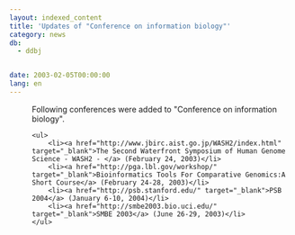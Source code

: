 ```yaml
---
layout: indexed_content
title: 'Updates of "Conference on information biology"'
category: news
db:
  - ddbj


date: 2003-02-05T00:00:00
lang: en
---
```


<dd>Following conferences were added to "Conference on information biology".

    <ul>
        <li><a href="http://www.jbirc.aist.go.jp/WASH2/index.html" target="_blank">The Second Waterfront Symposium of Human Genome Science - WASH2 - </a> (February 24, 2003)</li>
        <li><a href="http://pga.lbl.gov/workshop/" target="_blank">Bioinformatics Tools For Comparative Genomics:A Short Course</a> (February 24-28, 2003)</li>
        <li><a href="http://psb.stanford.edu/" target="_blank">PSB 2004</a> (January 6-10, 2004)</li>
        <li><a href="http://smbe2003.bio.uci.edu/" target="_blank">SMBE 2003</a> (June 26-29, 2003)</li>
    </ul>
</dd>
